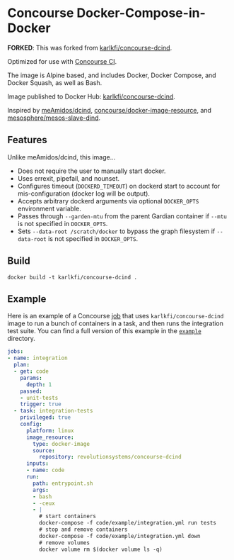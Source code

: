 # Concourse Docker-Compose-in-Docker

**FORKED**: This was forked from [karlkfi/concourse-dcind](https://github.com/karlkfi/concourse-dcind).

Optimized for use with [Concourse CI](http://concourse.ci/).

The image is Alpine based, and includes Docker, Docker Compose, and Docker Squash, as well as Bash.

Image published to Docker Hub: [karlkfi/concourse-dcind](https://hub.docker.com/r/revolutionsystems/concourse-dcind/).

Inspired by [meAmidos/dcind](https://github.com/meAmidos/dcind),  [concourse/docker-image-resource](https://github.com/concourse/docker-image-resource/blob/master/assets/common.sh), and [mesosphere/mesos-slave-dind](https://github.com/mesosphere/mesos-slave-dind).

## Features

Unlike meAmidos/dcind, this image...

- Does not require the user to manually start docker.
- Uses errexit, pipefail, and nounset.
- Configures timeout (`DOCKERD_TIMEOUT`) on dockerd start to account for mis-configuration (docker log will be output).
- Accepts arbitrary dockerd arguments via optional `DOCKER_OPTS` environment variable.
- Passes through `--garden-mtu` from the parent Gardian container if `--mtu` is not specified in `DOCKER_OPTS`.
- Sets `--data-root /scratch/docker` to bypass the graph filesystem if `--data-root` is not specified in `DOCKER_OPTS`.

## Build

```
docker build -t karlkfi/concourse-dcind .
```

## Example

Here is an example of a Concourse [job](http://concourse.ci/concepts.html) that uses ```karlkfi/concourse-dcind``` image to run a bunch of containers in a task, and then runs the integration test suite. You can find a full version of this example in the [```example```](example) directory.

```yaml
jobs:
- name: integration
  plan:
  - get: code
    params:
      depth: 1
    passed:
    - unit-tests
    trigger: true
  - task: integration-tests
    privileged: true
    config:
      platform: linux
      image_resource:
        type: docker-image
        source:
          repository: revolutionsystems/concourse-dcind
      inputs:
      - name: code
      run:
        path: entrypoint.sh
        args:
        - bash
        - -ceux
        - |
          # start containers
          docker-compose -f code/example/integration.yml run tests
          # stop and remove containers
          docker-compose -f code/example/integration.yml down
          # remove volumes
          docker volume rm $(docker volume ls -q)
```
